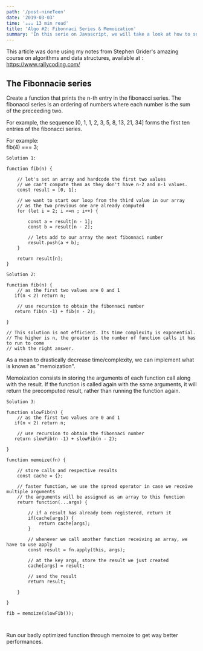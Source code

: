 ```yaml
---
path: '/post-nineTeen'
date: '2019-03-03'
time: '☕️☕️☕️ 13 min read'
title: 'Algo #2: Fibonnaci Series & Memoization'
summary: 'In this serie on Javascript, we will take a look at how to solve the Fibonnacie series.'
---
```


This article was done using my notes from Stephen Grider's amazing course on algorithms and data structures, available at : https://www.rallycoding.com/

## The Fibonnacie series

Create a function that prints the n-th entry in the fibonacci series.
The fibonacci series is an ordering of numbers where each number is the sum of the preceeding two.

For example, the sequence [0, 1, 1, 2, 3, 5, 8, 13, 21, 34] forms the first ten entries of the fibonacci series.<br>

For example:<br>
fib(4) === 3;

```
Solution 1:

function fib(n) {

    // let's set an array and hardcode the first two values
    // we can't compute them as they don't have n-2 and n-1 values.
    const result = [0, 1];

    // we want to start our loop from the third value in our array
    // as the two previous one are already computed
    for (let i = 2; i <=n ; i++) {

        const a = result[n - 1];
        const b = result[n - 2];

        // lets add to our array the next fibonnaci number
        result.push(a + b);
    }

    return result[n];
}
```

```
Solution 2:

function fib(n) {
    // as the first two values are 0 and 1
   if(n < 2) return n;

    // use recursion to obtain the fibonnaci number
   return fib(n -1) + fib(n - 2);

}

// This solution is not efficient. Its time complexity is exponential.
// The higher is n, the greater is the number of function calls it has to run to come
// with the right answer.

```

As a mean to drastically decrease time/complexity, we can implement what is known as "memoization".

Memoization consists in storing the arguments of each function call along with the result. If the function is called again with the same arguments,
it will return the precomputed result, rather than running the function again.

```
Solution 3:

function slowFib(n) {
    // as the first two values are 0 and 1
   if(n < 2) return n;

    // use recursion to obtain the fibonnaci number
   return slowFib(n -1) + slowFib(n - 2);

}

function memoize(fn) {

    // store calls and respective results
    const cache = {};

    // faster function, we use the spread operator in case we receive multiple arguments
    // the arguments will be assigned as an array to this function
    return function(...args) {

        // if a result has already been registered, return it
        if(cache[args]) {
            return cache[args];
        }

        // whenever we call another function receiving an array, we have to use apply
        const result = fn.apply(this, args);

        // at the key args, store the result we just created
        cache[args] = result;

        // send the result
        return result;

    }

}

fib = memoize(slowFib());



```

Run our badly optimized function through memoize to get way better performances.
